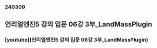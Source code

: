### 240309
## 언리얼엔진5 강의 입문 06강 3부_LandMassPlugin
### [youtube](언리얼엔진5 강의 입문 06강 3부_LandMassPlugin)
### <br/><br/><br/>

